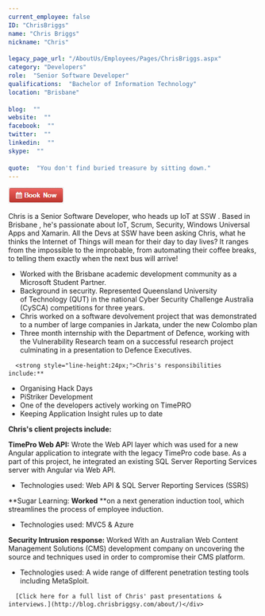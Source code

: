 ```yaml
---
current_employee: false
ID: "ChrisBriggs"
name: "Chris Briggs"
nickname: "Chris"

legacy_page_url: "/AboutUs/Employees/Pages/ChrisBriggs.aspx"
category: "Developers"
role:  "Senior Software Developer"
qualifications:  "Bachelor of Information Technology"
location: "Brisbane"

blog:  ""
website:  ""
facebook:  ""
twitter:  ""
linkedin:  ""
skype:  ""

quote:  "You don't find buried treasure by sitting down."
---
```


 [![BookNow.png](./Images/Bio/BookNow.png)](http://veethere.com/With/ChrisBriggs)

Chris is a Senior Software Developer, who heads up IoT at SSW . Based in Brisbane , he's passionate about IoT, Scrum, Security, Windows Universal Apps and Xamarin. All the Devs at SSW have been asking Chris, what he thinks the Internet of Things will mean for their day to day lives? It ranges from the impossible to the improbable, from automating their coffee breaks, to telling them exactly when the next bus will arrive!

*   Worked with the Brisbane academic development community as a Microsoft Student Partner.
*   Background in security. Represented Queensland University of Technology (QUT) in the national Cyber Security Challenge Australia (CySCA) competitions for three years.
*   Chris worked on a software devolvement project that was demonstrated to a number of large companies in Jarkata, under the new Colombo plan
*   Three month internship with the Department of Defence, working with the Vulnerability Research team on a successful research project culminating in a presentation to Defence Executives.<div> 

</div><div> 

      <strong style="line-height:24px;">Chris's responsibilities include:**  
</strong></div><div>

*   Organising Hack Days
*   PiStriker Development
*   One of the developers actively working on TimePRO
*   Keeping Application Insight rules up to date  
</div><div> 

</div>

 **Chris's client projects include:**

 **TimePro Web API:** Wrote the Web API layer which was used for a new Angular application to integrate with the legacy TimePro code base. As a part of this project, he integrated an existing SQL Server Reporting Services server with Angular via Web API.

*   Technologies used: Web API & SQL Server Reporting Services (SSRS)

 **Sugar Learning: **Worked** **on a next generation induction tool, which streamlines the process of employee induction.

*   Technologies used: MVC5 & Azure

 **Security Intrusion response:** Worked With an Australian Web Content Management Solutions (CMS) development company on uncovering the source and techniques used in order to compromise their CMS platform.

*   Technologies used: A wide range of different penetration testing tools including MetaSploit.<div> 

</div><div> 

      [Click here for a full list of Chris' past presentations & interviews.](http://blog.chrisbriggsy.com/about/)</div>